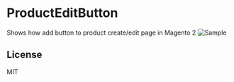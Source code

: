 # ProductEditButton
Shows how add button to product create/edit page in Magento 2
![Sample](https://github.com/Alexander-Pop/MageCode/blob/master/docs/product-edit-button.png "ProductEditButton screenshot")

License
----
MIT
